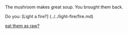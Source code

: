 The mushroom makes great soup. You brought them back.

Do you:
[Light a fire?] (../../light-fire/fire.md)

[eat them as raw?](../../super-man/save-the-word.md)
